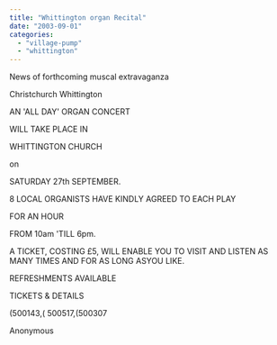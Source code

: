 ```yaml
---
title: "Whittington organ Recital"
date: "2003-09-01"
categories: 
  - "village-pump"
  - "whittington"
---
```


News of forthcoming muscal extravaganza

Christchurch Whittington

AN 'ALL DAY' ORGAN CONCERT

WILL TAKE PLACE IN

WHITTINGTON CHURCH

on

SATURDAY 27th SEPTEMBER.

8 LOCAL ORGANISTS HAVE KINDLY AGREED TO EACH PLAY

FOR AN HOUR

FROM 10am 'TILL 6pm.

A TICKET, COSTING £5, WILL ENABLE YOU TO VISIT AND LISTEN AS MANY TIMES AND FOR AS LONG ASYOU LIKE.

REFRESHMENTS AVAILABLE

TICKETS & DETAILS

(500143,( 500517,(500307

Anonymous
